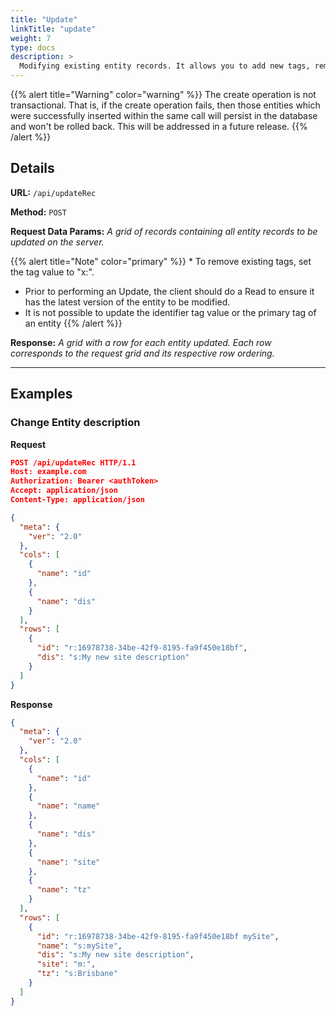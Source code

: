 ```yaml
---
title: "Update"
linkTitle: "update"
weight: 7
type: docs
description: >
  Modifying existing entity records. It allows you to add new tags, remove existing tags, and modify tag values.
---
```


{{% alert title="Warning"  color="warning" %}} The create operation is not transactional. That is, if the create operation fails, then those entities which were successfully inserted within the same call will persist in the database and won't be rolled back. This will be addressed in a future release.
{{% /alert %}}



## Details

**URL:** `/api/updateRec`

**Method:** `POST`

**Request Data Params:** *A grid of records containing all entity records to be updated on the server.*

{{% alert title="Note"  color="primary" %}} * To remove existing tags, set the tag value to "x:".
* Prior to performing an Update, the client should do a Read to ensure it has the latest version of the entity to be modified.
* It is not possible to update the identifier tag value or the primary tag of an entity
{{% /alert %}}

**Response:** *A grid with a row for each entity updated. Each row corresponds to the request grid and its respective row ordering.*


---

## Examples

### Change Entity description

**Request**
```json
POST /api/updateRec HTTP/1.1
Host: example.com
Authorization: Bearer <authToken>
Accept: application/json
Content-Type: application/json

{
  "meta": {
    "ver": "2.0"
  },
  "cols": [
    {
      "name": "id"
    },
    {
      "name": "dis"
    }
  ],
  "rows": [
    {
      "id": "r:16978738-34be-42f9-8195-fa9f450e18bf",
      "dis": "s:My new site description"
    }
  ]
}
```
**Response**
```json
{
  "meta": {
    "ver": "2.0"
  },
  "cols": [
    {
      "name": "id"
    },
    {
      "name": "name"
    },
    {
      "name": "dis"
    },
    {
      "name": "site"
    },
    {
      "name": "tz"
    }
  ],
  "rows": [
    {
      "id": "r:16978738-34be-42f9-8195-fa9f450e18bf mySite",
      "name": "s:mySite",
      "dis": "s:My new site description",
      "site": "m:",
      "tz": "s:Brisbane"
    }
  ]
}
```
